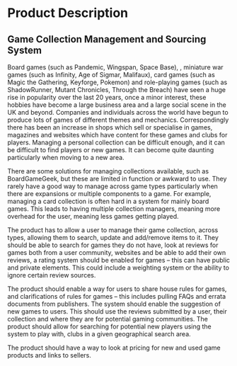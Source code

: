 # Product Description

## Game Collection Management and Sourcing System

Board games (such as Pandemic, Wingspan, Space Base), , miniature war games (such as
Infinity, Age of Sigmar, Malifaux), card games (such as Magic the Gathering, Keyforge,
Pokemon) and role-playing games (such as ShadowRunner, Mutant Chronicles, Through the
Breach) have seen a huge rise in popularity over the last 20 years, once a minor interest, these
hobbies have become a large business area and a large social scene in the UK and beyond.
Companies and individuals across the world have begun to produce lots of games of different
themes and mechanics. Correspondingly there has been an increase in shops which sell or
specialise in games, magazines and websites which have content for these games and clubs
for players. Managing a personal collection can be difficult enough, and it can be difficult to
find players or new games. It can become quite daunting particularly when moving to a new
area.

There are some solutions for managing collections available, such as BoardGameGeek, but
these are limited in function or awkward to use. They rarely have a good way to manage
across game types particularly when there are expansions or multiple components to a game.
For example, managing a card collection is often hard in a system for mainly board games.
This leads to having multiple collection managers, meaning more overhead for the user,
meaning less games getting played.

The product has to allow a user to manage their game collection, across types, allowing them
to search, update and add/remove items to it. They should be able to search for games they do
not have, look at reviews for games both from a user community, websites and be able to add
their own reviews, a rating system should be enabled for games – this can have public and
private elements. This could include a weighting system or the ability to ignore certain review
sources.

The product should enable a way for users to share house rules for games, and clarifications
of rules for games – this includes pulling FAQs and errata documents from publishers. The
system should enable the suggestion of new games to users. This should use the reviews
submitted by a user, their collection and where they are for potential gaming communities.
The product should allow for searching for potential new players using the system to play
with, clubs in a given geographical search area.

The product should have a way to look at pricing for new and used game products and links
to sellers. 